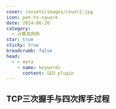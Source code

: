 ```yaml
---
cover: /assets/images/cover2.jpg
icon: pen-to-square
date: 2024-06-20
category:
  - 计算及网络
star: true
sticky: true
breadcrumb: false
head:
  - - meta
    - name: keywords
      content: SEO plugin
---
```


## TCP三次握手与四次挥手过程